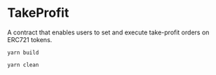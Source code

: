 # TakeProfit 

A contract that enables users to set and execute take-profit orders on ERC721 tokens.

```shell
yarn build

yarn clean
```
